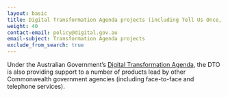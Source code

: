 ```yaml
---
layout: basic
title: Digital Transformation Agenda projects (including Tell Us Once, Digital Mail, use of cloud software and grants administration)
weight: 40
contact-email: policy@digital.gov.au
email-subject: Transformation Agenda projects
exclude_from_search: true
---
```

Under the Australian Government’s [Digital Transformation Agenda](/budget/), the DTO is also providing support to a number of products lead by other Commonwealth government agencies (including face-to-face and telephone services).